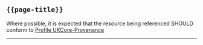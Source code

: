 ## `{{page-title}}`

Where possible, it is expected that the resource being referenced SHOULD conform to <a href="https://simplifier.net/hl7fhirukcorer4/ukcoreprovenance">Profile UKCore-Provenance</a>

---